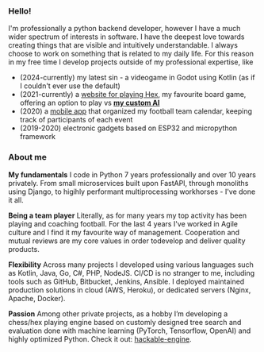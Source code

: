 ### Hello!

I'm professionally a python backend developer, however I have a much wider spectrum of interests in software. I have the deepest love towards creating things that are visible and intuitively understandable. I always choose to work on something that is related to my daily life. For this reason in my free time I develop projects outside of my professional expertise, like 
* (2024-currently) my latest sin - a videogame in Godot using Kotlin (as if I couldn't ever use the default)
* (2021-currently) a [website for playing Hex](https://github.com/arekkulczycki/hex-forest), my favourite board game, offering an option to play vs **[my custom AI](https://github.com/arekkulczycki/hackable-engine)**
* (2020) a [mobile app](https://github.com/arekkulczycki/ursus_android_app) that organized my football team calendar, keeping track of participants of each event
* (2019-2020) electronic gadgets based on ESP32 and micropython framework

### About me

**My fundamentals**
I code in Python 7 years professionally and over 10 years privately. From small microservices built upon FastAPI, through monoliths using Django, to higihly performant multiprocessing workhorses - I've done it all.

**Being a team player**
Literally, as for many years my top activity has been playing and coaching football. For the last 4 years I've worked in Agile culture and I find it my favourite way of management. Cooperation and mutual reviews are my core values in order todevelop and deliver quality products.

**Flexibility**
Across many projects I developed using various languages such as Kotlin, Java, Go, C#, PHP, NodeJS. CI/CD is no stranger to me, including tools such as GitHub, Bitbucket, Jenkins, Ansible. I deployed maintained production solutions in cloud (AWS, Heroku), or dedicated servers (Nginx, Apache, Docker).

**Passion**
Among other private projects, as a hobby I’m developing a chess/hex playing engine based on customly designed tree search and evaluation done with machine learning (PyTorch, Tensorflow, OpenAI) and highly optimized Python. Check it out: [hackable-engine](https://github.com/arekkulczycki/hackable-engine).
